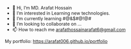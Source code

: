 - 👋 Hi, I’m MD. Arafat Hossain
- 👀 I’m interested in Learning new technologies.
- 🌱 I’m currently learning #@&$#@!@#
- 💞️ I’m looking to collaborate on ...
- 📫 How to reach me arafathossainarafat6@gmail.com

My portfolio: https://arafat006.github.io/portfolio
<!---
arafat006/arafat006 is a ✨ special ✨ repository because its `README.md` (this file) appears on your GitHub profile.
You can click the Preview link to take a look at your changes.
--->

